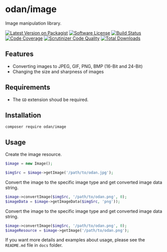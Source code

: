# odan/image

Image manipulation library.

[![Latest Version on Packagist](https://img.shields.io/github/release/odan/image.svg)](https://github.com/odan/image/releases)
[![Software License](https://img.shields.io/badge/license-MIT-brightgreen.svg)](LICENSE.md)
[![Build Status](https://travis-ci.org/odan/image.svg?branch=master)](https://travis-ci.org/odan/image)
[![Code Coverage](https://scrutinizer-ci.com/g/odan/image/badges/coverage.png?b=master)](https://scrutinizer-ci.com/g/odan/image/?branch=master)
[![Scrutinizer Code Quality](https://scrutinizer-ci.com/g/odan/image/badges/quality-score.png?b=master)](https://scrutinizer-ci.com/g/odan/image/?branch=master)
[![Total Downloads](https://img.shields.io/packagist/dt/odan/image.svg)](https://packagist.org/packages/odan/image)


## Features

* Converting images to JPEG, GIF, PNG, BMP (16-Bit and 24-Bit)
* Changing the size and sharpness of images

## Requirements

* The ```GD``` extension shoud be required.

## Installation

```
composer require odan/image
```

## Usage

Create the image resource.

```php
$image = new Image();

$imgSrc = $image->getImage('/path/to/odan.jpg');
```

Convert the image to the specific image type and get converted image data string.

```php
$image->convertImage($imgSrc, '/path/to/odan.png', 0);
$imageData = $image->getImageData($imgSrc, 'png'));
```

Convert the image to the specific image type and get converted image data string.
```php
$image->convertImage($imgSrc, '/path/to/odan.png', 0);
$imageResource = $image->getImage('/path/to/odan.png');
```

If you want more details and examples about usage, please see the ```README.md``` file in ```docs``` folder.
